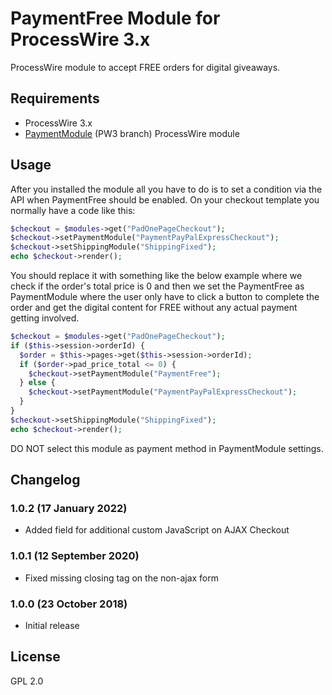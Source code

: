 # PaymentFree Module for ProcessWire 3.x

ProcessWire module to accept FREE orders for digital giveaways.

## Requirements

- ProcessWire 3.x
- [PaymentModule](https://github.com/apeisa/PaymentModule/tree/PW3) (PW3 branch) ProcessWire module

## Usage

After you installed the module all you have to do is to set a condition via the API when PaymentFree should be enabled.
On your checkout template you normally have a code like this:

```PHP
$checkout = $modules->get("PadOnePageCheckout");
$checkout->setPaymentModule("PaymentPayPalExpressCheckout");
$checkout->setShippingModule("ShippingFixed");
echo $checkout->render();
```
You should replace it with something like the below example where we check if the order's total price is 0 and then we set the PaymentFree as PaymentModule where the user only have to click a button to complete the order and get the digital content for FREE without any actual payment getting involved.

```PHP
$checkout = $modules->get("PadOnePageCheckout");
if ($this->session->orderId) {
  $order = $this->pages->get($this->session->orderId);
  if ($order->pad_price_total <= 0) {
    $checkout->setPaymentModule("PaymentFree");
  } else {
    $checkout->setPaymentModule("PaymentPayPalExpressCheckout");
  }
}
$checkout->setShippingModule("ShippingFixed");
echo $checkout->render();
```
DO NOT select this module as payment method in PaymentModule settings.

## Changelog

### 1.0.2 (17 January 2022)

- Added field for additional custom JavaScript on AJAX Checkout

### 1.0.1 (12 September 2020)

- Fixed missing closing tag on the non-ajax form

### 1.0.0 (23 October 2018)

- Initial release

## License

GPL 2.0
